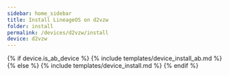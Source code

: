 ```yaml
---
sidebar: home_sidebar
title: Install LineageOS on d2vzw
folder: install
permalink: /devices/d2vzw/install
device: d2vzw
---
```

{% if device.is_ab_device %}
{% include templates/device_install_ab.md %}
{% else %}
{% include templates/device_install.md %}
{% endif %}

